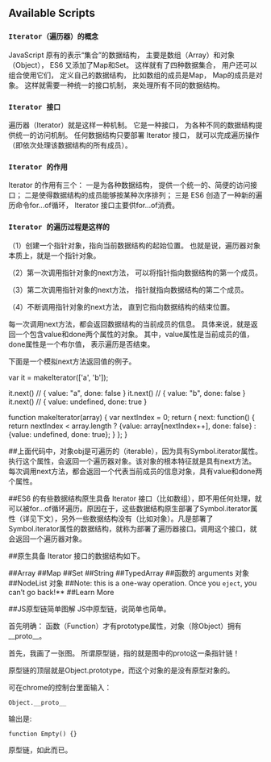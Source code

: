 ## Available Scripts
### `Iterator（遍历器）的概念`

JavaScript 原有的表示“集合”的数据结构，
主要是数组（Array）和对象（Object），
ES6 又添加了Map和Set。
这样就有了四种数据集合，
用户还可以组合使用它们，
定义自己的数据结构，
比如数组的成员是Map，
Map的成员是对象。
这样就需要一种统一的接口机制，
来处理所有不同的数据结构。

### `Iterator 接口`
遍历器（Iterator）就是这样一种机制。
它是一种接口，
为各种不同的数据结构提供统一的访问机制。
任何数据结构只要部署 Iterator 接口，
就可以完成遍历操作（即依次处理该数据结构的所有成员）。

### `Iterator 的作用`
Iterator 的作用有三个：
一是为各种数据结构，
提供一个统一的、简便的访问接口；
二是使得数据结构的成员能够按某种次序排列；
三是 ES6 创造了一种新的遍历命令for...of循环，
Iterator 接口主要供for...of消费。

### `Iterator 的遍历过程是这样的`
（1）创建一个指针对象，指向当前数据结构的起始位置。
    也就是说，遍历器对象本质上，就是一个指针对象。

（2）第一次调用指针对象的next方法，
    可以将指针指向数据结构的第一个成员。

（3）第二次调用指针对象的next方法，
    指针就指向数据结构的第二个成员。

（4）不断调用指针对象的next方法，
    直到它指向数据结构的结束位置。

每一次调用next方法，都会返回数据结构的当前成员的信息。
具体来说，就是返回一个包含value和done两个属性的对象。
其中，value属性是当前成员的值，done属性是一个布尔值，
表示遍历是否结束。

下面是一个模拟next方法返回值的例子。

var it = makeIterator(['a', 'b']);

it.next() // { value: "a", done: false }
it.next() // { value: "b", done: false }
it.next() // { value: undefined, done: true }

function makeIterator(array) {
  var nextIndex = 0;
  return {
    next: function() {
      return nextIndex < array.length ?
        {value: array[nextIndex++], done: false} :
        {value: undefined, done: true};
    }
  };
}

##上面代码中，对象obj是可遍历的（iterable），因为具有Symbol.iterator属性。执行这个属性，会返回一个遍历器对象。该对象的根本特征就是具有next方法。每次调用next方法，都会返回一个代表当前成员的信息对象，具有value和done两个属性。

##ES6 的有些数据结构原生具备 Iterator 接口（比如数组），即不用任何处理，就可以被for...of循环遍历。原因在于，这些数据结构原生部署了Symbol.iterator属性（详见下文），另外一些数据结构没有（比如对象）。凡是部署了Symbol.iterator属性的数据结构，就称为部署了遍历器接口。调用这个接口，就会返回一个遍历器对象。

##原生具备 Iterator 接口的数据结构如下。

##Array
##Map
##Set
##String
##TypedArray
##函数的 arguments 对象
##NodeList 对象
##Note: this is a one-way operation. Once you `eject`, you can’t go back!**
 ##Learn More

 ##JS原型链简单图解
 JS中原型链，说简单也简单。

首先明确： 函数（Function）才有prototype属性，对象（除Object）拥有__proto__。

首先，我画了一张图。
所谓原型链，指的就是图中的proto这一条指针链！

原型链的顶层就是Object.prototype，而这个对象的是没有原型对象的。

可在chrome的控制台里面输入：

    Object.__proto__
输出是:

    function Empty() {}
原型链，如此而已。